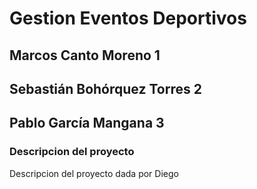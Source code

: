 # Gestion Eventos Deportivos

## Marcos Canto Moreno 1
## Sebastián Bohórquez Torres 2
## Pablo García Mangana 3

### **Descripcion del proyecto**
Descripcion del proyecto dada por Diego
